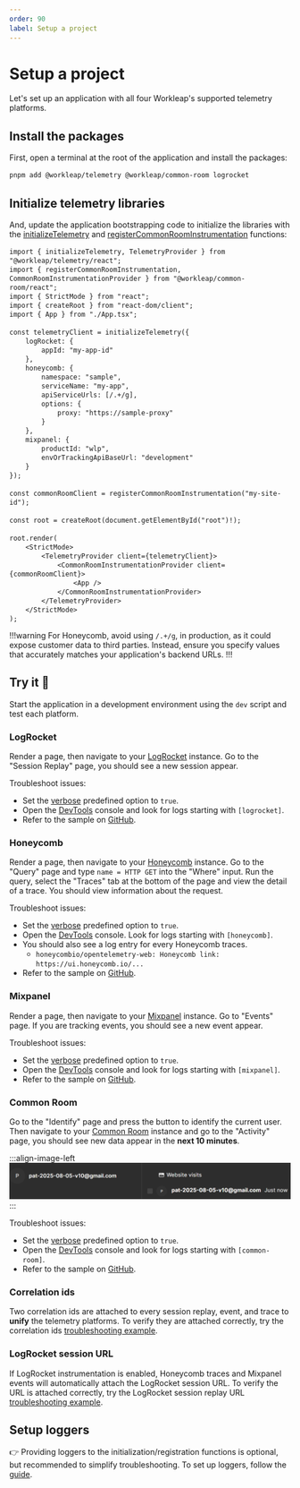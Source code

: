 ```yaml
---
order: 90
label: Setup a project
---
```


# Setup a project

Let's set up an application with all four Workleap's supported telemetry platforms.

## Install the packages

First, open a terminal at the root of the application and install the packages:

```bash
pnpm add @workleap/telemetry @workleap/common-room logrocket
```

## Initialize telemetry libraries

And, update the application bootstrapping code to initialize the libraries with the [initializeTelemetry](../reference/telemetry/initializeTelemetry.md) and [registerCommonRoomInstrumentation](../reference/common-room/registerCommonRoomInstrumentation.md) functions:

```tsx !#7-23,25,31-32,34-35 index.tsx
import { initializeTelemetry, TelemetryProvider } from "@workleap/telemetry/react";
import { registerCommonRoomInstrumentation, CommonRoomInstrumentationProvider } from "@workleap/common-room/react";
import { StrictMode } from "react";
import { createRoot } from "react-dom/client";
import { App } from "./App.tsx";

const telemetryClient = initializeTelemetry({
    logRocket: {
        appId: "my-app-id"
    },
    honeycomb: {
        namespace: "sample",
        serviceName: "my-app",
        apiServiceUrls: [/.+/g],
        options: {
            proxy: "https://sample-proxy"
        }
    },
    mixpanel: {
        productId: "wlp",
        envOrTrackingApiBaseUrl: "development"
    }
});

const commonRoomClient = registerCommonRoomInstrumentation("my-site-id");

const root = createRoot(document.getElementById("root")!);

root.render(
    <StrictMode>
        <TelemetryProvider client={telemetryClient}>
            <CommonRoomInstrumentationProvider client={commonRoomClient}>
                <App />
            </CommonRoomInstrumentationProvider>
        </TelemetryProvider>
    </StrictMode>
);
```

!!!warning
For Honeycomb, avoid using `/.+/g`, in production, as it could expose customer data to third parties. Instead, ensure you specify values that accurately matches your application's backend URLs.
!!!

## Try it :rocket:

Start the application in a development environment using the `dev` script and test each platform.

### LogRocket

Render a page, then navigate to your [LogRocket](https://app.logrocket.com/) instance. Go to the "Session Replay" page, you should see a new session appear.

Troubleshoot issues:

- Set the [verbose](../reference/telemetry/initializeTelemetry.md#verbose-mode) predefined option to `true`.
- Open the [DevTools](https://developer.chrome.com/docs/devtools/) console and look for logs starting with `[logrocket]`.
- Refer to the sample on [GitHub](https://github.com/workleap/wl-telemetry/tree/main/samples/all-platforms).

### Honeycomb

Render a page, then navigate to your [Honeycomb](https://ui.honeycomb.io/) instance. Go to the "Query" page and type `name = HTTP GET` into the "Where" input. Run the query, select the "Traces" tab at the bottom of the page and view the detail of a trace. You should view information about the request.

Troubleshoot issues:

- Set the [verbose](../reference/telemetry/initializeTelemetry.md#verbose-mode) predefined option to `true`.
- Open the [DevTools](https://developer.chrome.com/docs/devtools/) console. Look for logs starting with `[honeycomb]`.
- You should also see a log entry for every Honeycomb traces.
    - `honeycombio/opentelemetry-web: Honeycomb link: https://ui.honeycomb.io/...`
- Refer to the sample on [GitHub](https://github.com/workleap/wl-telemetry/tree/main/samples/honeycomb).

### Mixpanel

Render a page, then navigate to your [Mixpanel](https://mixpanel.com/) instance. Go to "Events" page. If you are tracking events, you should see a new event appear.

Troubleshoot issues:

- Set the [verbose](../reference/telemetry/initializeTelemetry.md#verbose-mode) predefined option to `true`.
- Open the [DevTools](https://developer.chrome.com/docs/devtools/) console and look for logs starting with `[mixpanel]`.
- Refer to the sample on [GitHub](https://github.com/workleap/wl-telemetry/tree/main/samples/all-platforms).

### Common Room

Go to the "Identify" page and press the button to identify the current user. Then navigate to your [Common Room](https://app.commonroom.io/) instance and go to the "Activity" page, you should see new data appear in the **next 10 minutes**.

:::align-image-left
![Common Room activity entry|558](../static/common-room/common-room-activity-entry.png)
:::

Troubleshoot issues:

- Set the [verbose](../reference/telemetry/initializeTelemetry.md#verbose-mode) predefined option to `true`.
- Open the [DevTools](https://developer.chrome.com/docs/devtools/) console and look for logs starting with `[common-room]`.
- Refer to the sample on [GitHub](https://github.com/workleap/wl-telemetry/tree/main/samples/all-platforms).

### Correlation ids

Two correlation ids are attached to every session replay, event, and trace to **unify** the telemetry platforms. To verify they are attached correctly, try the correlation ids [troubleshooting example]().

### LogRocket session URL

If LogRocket instrumentation is enabled, Honeycomb traces and Mixpanel events will automatically attach the LogRocket session URL. To verify the URL is attached correctly, try the LogRocket session replay URL [troubleshooting example]().

## Setup loggers

:point_right: Providing loggers to the initialization/registration functions is optional, but recommended to simplify troubleshooting. To set up loggers, follow the [guide](../guides/setup-loggers.md).



